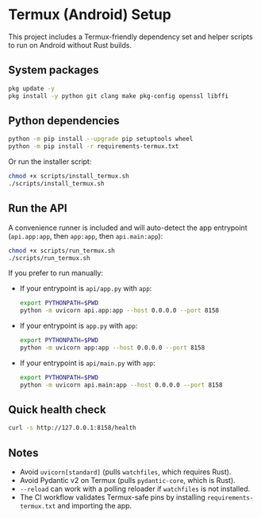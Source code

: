 # Termux (Android) Setup

This project includes a Termux-friendly dependency set and helper scripts to run on Android without Rust builds.

## System packages

```sh
pkg update -y
pkg install -y python git clang make pkg-config openssl libffi
```

## Python dependencies

```sh
python -m pip install --upgrade pip setuptools wheel
python -m pip install -r requirements-termux.txt
```

Or run the installer script:

```sh
chmod +x scripts/install_termux.sh
./scripts/install_termux.sh
```

## Run the API

A convenience runner is included and will auto-detect the app entrypoint (`api.app:app`, then `app:app`, then `api.main:app`):

```sh
chmod +x scripts/run_termux.sh
./scripts/run_termux.sh
```

If you prefer to run manually:

- If your entrypoint is `api/app.py` with `app`:
  ```sh
  export PYTHONPATH=$PWD
  python -m uvicorn api.app:app --host 0.0.0.0 --port 8158
  ```
- If your entrypoint is `app.py` with `app`:
  ```sh
  export PYTHONPATH=$PWD
  python -m uvicorn app:app --host 0.0.0.0 --port 8158
  ```
- If your entrypoint is `api/main.py` with `app`:
  ```sh
  export PYTHONPATH=$PWD
  python -m uvicorn api.main:app --host 0.0.0.0 --port 8158
  ```

## Quick health check

```sh
curl -s http://127.0.0.1:8158/health
```

## Notes

- Avoid `uvicorn[standard]` (pulls `watchfiles`, which requires Rust).
- Avoid Pydantic v2 on Termux (pulls `pydantic-core`, which is Rust).
- `--reload` can work with a polling reloader if `watchfiles` is not installed.
- The CI workflow validates Termux-safe pins by installing `requirements-termux.txt` and importing the app.
